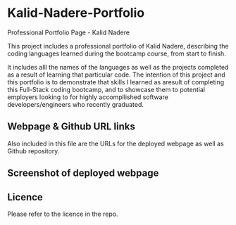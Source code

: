 # Kalid-Nadere-Portfolio
Professional Portfolio Page - Kalid Nadere

This project includes a professional portfolio of Kalid Nadere, describing the
coding languages learned during the bootcamp course, from start to finish.

It includes alll the names of the languages as well as the projects completed
as a result of learning that particular code.
The intention of this project and this portfolio is to demonstrate that skills I learned as aresult of completing this Full-Stack coding bootcamp, and to showcase them to potential
employers looking to for highly accompllished software developers/engineers who recently
graduated.

## Webpage & Github URL links
Also included in this file are the URLs for the deployed webpage as well as Github
repository.


## Screenshot of deployed webpage



## Licence
Please refer to the licence in the repo.


